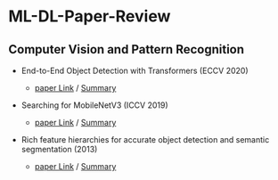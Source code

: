 # ML-DL-Paper-Review
## Computer Vision and Pattern Recognition
* End-to-End Object Detection with Transformers (ECCV 2020)
    * [paper Link](https://arxiv.org/abs/2005.12872) / [Summary](https://github.com/mjs1995/ML-DL-Paper-Review/tree/main/End-to-End%20Object%20Detection%20with%20Transformers)

* Searching for MobileNetV3 (ICCV 2019)
    * [paper Link](https://arxiv.org/abs/1905.02244) / [Summary](https://github.com/mjs1995/ML-DL-Paper-Review/blob/main/Searching%20for%20MobileNetV3/README.md)

* Rich feature hierarchies for accurate object detection and semantic segmentation (2013)
   * [paper Link](https://arxiv.org/abs/1311.2524) / [Summary](https://github.com/mjs1995/ML-DL-Paper-Review/blob/main/Rich%20feature%20hierarchies%20for%20accurate%20object%20detection%20and%20semantic%20segmentation/README.md)
   
